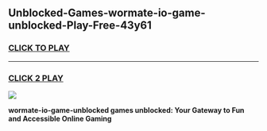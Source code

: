 
## Unblocked-Games-wormate-io-game-unblocked-Play-Free-43y61
<h3>
<a href="https://premium76.site?title=wormate-io-game-unblocked&ref=10A">CLICK TO PLAY</a></h3>
<hr>

<h3>
<a href="https://premium76.site?title=wormate-io-game-unblocked&ref=10A">CLICK 2 PLAY</a>
  
</h3>

<a href="https://premium76.site?title=wormate-io-game-unblocked&ref=10A"><img src="https://clearcache.store/games.png"></a>


**wormate-io-game-unblocked games unblocked: Your Gateway to Fun and Accessible Online Gaming**
